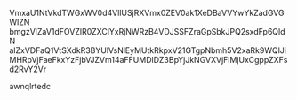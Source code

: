 VmxaU1NtVkdTWGxWV0d4VllUSjRXVmx0ZEV0ak1XeDBaVVYwYkZadGVGWlZN
bmgzVlZaV1dFOVZlR0ZXClYxRjNWRzB4VDJSSFZraGpSbkJPQ2sxdFp6QldN
alZxVDFaQ1VtSXdkR3BYUlVsNlEyMUtkRkpxV21GTgpNbmh5V2xaRk9WQlJi
MHRpVjFaeFkxYzFjbVJZVm14aFFUMDlDZ3BpYjJkNGVXVjFiMjUxCgppZXFs
d2RvY2Vr

awnqlrtedc